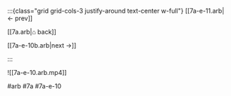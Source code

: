:::{class="grid grid-cols-3 justify-around text-center w-full"}
[[7a-e-11.arb|← prev]]

[[7a.arb|⌂ back]]

[[7a-e-10b.arb|next →]]

:::

![[7a-e-10.arb.mp4]]

#arb #7a #7a-e-10

